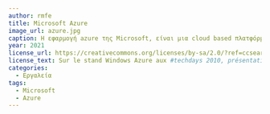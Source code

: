 ```yaml
---
author: rmfe
title: Microsoft Azure
image_url: azure.jpg
caption: Η εφαρμογή azure της Microsoft, είναι μια cloud based πλατφόρμα. Οι λειτουργίες της εφαρμογής εκτελούνται κανονικά στο λογισμικό του χρήστη, εφόσον η εφαρμογή αντιστοιχίζει τις οδηγίες του χρήστη με αυτές που έχει ορίσει στον cloud server.
year: 2021
license_url: https://creativecommons.org/licenses/by-sa/2.0/?ref=ccsearch&atype=rich
license_text: Sur le stand Windows Azure aux #techdays 2010, présentation de l'offre Cloud Microsoft 
categories:
  - Εργαλεία
tags:
  - Microsoft
  - Azure
---
```

